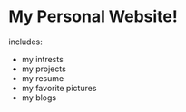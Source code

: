 # My Personal Website!
includes:
- my intrests
- my projects
- my resume
- my favorite pictures
- my blogs

